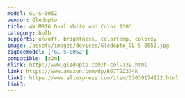 ```yaml
---
model: GL-S-005Z
vendor: Gledopto
title: 4W MR16 Dual White and Color 120°
category: bulb
supports: on/off, brightness, colortemp, colorxy
image: /assets/images/devices/Gledopto_GL-S-005Z.jpg
zigbeemodel: ['GL-S-005Z']
compatible: [z2m]
mlink: http://www.gledopto.com/h-col-339.html
link: https://www.amazon.com/dp/B07T2Z374K
link2: https://www.aliexpress.com/item/33039174922.html
link3: 
---
```

